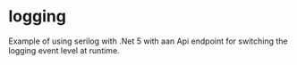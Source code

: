 # logging

Example of using serilog with .Net 5 with aan Api endpoint for switching the logging event level at runtime.
 
